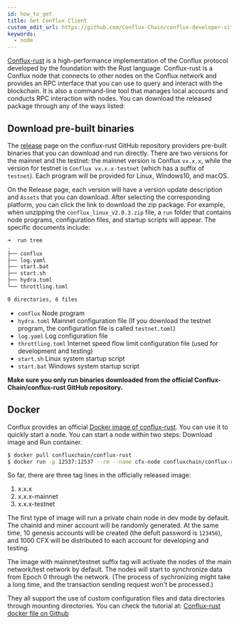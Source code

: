 ```yaml
---
id: how_to_get
title: Get Conflux Client
custom_edit_url: https://github.com/Conflux-Chain/conflux-developer-site/edit/master/docs/run-a-node/en/how-to-get.md
keywords:
  - node
---
```


[Conflux-rust](https://github.com/conflux-chain/conflux-rust) is a high-performance implementation of the Conflux protocol developed by the foundation with the Rust language. Conflux-rust is a Conflux node that connects to other nodes on the Conflux network and provides an RPC interface that you can use to query and interact with the blockchain. It is also a command-line tool that manages local accounts and conducts RPC interaction with nodes. You can download the released package through any of the ways listed:

## Download pre-built binaries

The [release](https://github.com/Conflux-Chain/conflux-rust/releases) page on the conflux-rust GitHub repository providers pre-built binaries that you can download and run directly. There are two versions for the mainnet and the testnet: the mainnet version is Conflux `vx.x.x`, while the version for testnet is `Conflux vx.x.x-testnet` (which has a suffix of `testnet`). Each program will be provided for Linux, Windows10, and macOS.

On the Release page, each version will have a version update description and `Assets` that you can download. After selecting the corresponding platform, you can click the link to download the zip package. For example, when unzipping the `conflux_linux_v2.0.3.zip` file, a `run` folder that contains node programs, configuration files, and startup scripts will appear. The specific documents include:

```bash
➜  run tree
.
├── conflux
├── log.yaml
├── start.bat
├── start.sh
├── hydra.toml
└── throttling.toml

0 directories, 6 files
```

* `conflux` Node program
* `hydra.toml` Mainnet configuration file (If you download the testnet program, the configuration file is called `testnet.toml`)
* `log.yaml` Log configuration file
* `throttling.toml` Internet speed flow limit configuration file (used for development and testing) 
* `start.sh` Linux system startup script
* `start.bat` Windows system startup script

**Make sure you only run binaries downloaded from the official Conflux-Chain/conflux-rust GitHub repository.**

## Docker

Conflux provides an official [Docker image of conflux-rust](https://hub.docker.com/r/confluxchain/conflux-rust). You can use it to quickly start a node. You can start a node within two steps:  Download image and  Run container.

```sh
$ docker pull confluxchain/conflux-rust
$ docker run -p 12537:12537 --rm --name cfx-node confluxchain/conflux-rust
```

So far, there are three tag lines in the officially released image:

1. x.x.x
2. x.x.x-mainnet
3. x.x.x-testnet

The first type of image will run a private chain node in dev mode by default. The chainId and miner account will be randomly generated. At the same time, 10 genesis accounts will be created (the defult password is `123456`), and 1000 CFX will be distributed to each account for developing and testing.

The image with mainnet/testnet suffix tag will activate the nodes of the main network/test network by default. The nodes will start to synchronize data from Epoch 0 through the network. (The process of sychronizing might take a long time, and the transaction sending request won't be processed.)

They all support the use of custom configuration files and data directories through mounting directories. You can check the tutorial at:
[Conflux-rust docker file on Github](https://github.com/conflux-chain/conflux-docker)
